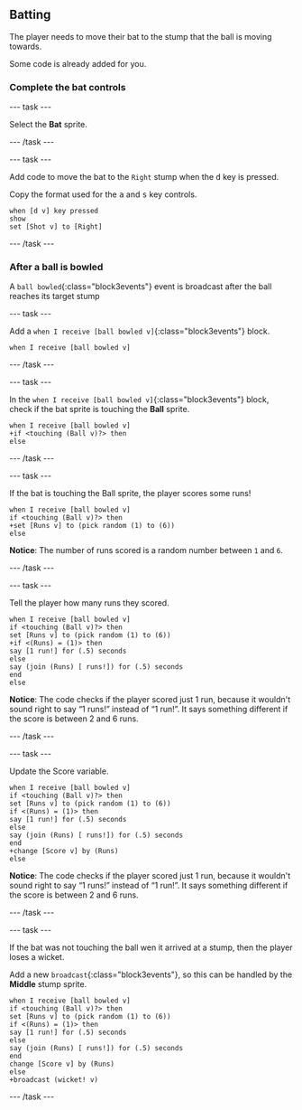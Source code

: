 ## Batting

The player needs to move their bat to the stump that the ball is moving towards.

Some code is already added for you.

### Complete the bat controls

--- task ---

Select the **Bat** sprite.

--- /task ---

--- task ---

Add code to move the bat to the `Right` stump when the <kbd>d</kbd> key is pressed.

Copy the format used for the <kbd>a</kbd> and <kbd>s</kbd> key controls.

```blocks3
when [d v] key pressed
show
set [Shot v] to [Right]
```

--- /task ---

### After a ball is bowled

A `ball bowled`{:class="block3events"} event is broadcast after the ball reaches its target stump

--- task ---

Add a `when I receive [ball bowled v]`{:class="block3events"} block.

```blocks3
when I receive [ball bowled v]
```

--- /task ---

--- task ---

In the `when I receive [ball bowled v]`{:class="block3events"} block, check if the bat sprite is touching the **Ball** sprite.

```blocks3
when I receive [ball bowled v]
+if <touching (Ball v)?> then
else
```

--- /task ---

--- task ---

If the bat is touching the Ball sprite, the player scores some runs!

```blocks3
when I receive [ball bowled v]
if <touching (Ball v)?> then
+set [Runs v] to (pick random (1) to (6))
else
```

**Notice**: The number of runs scored is a random number between `1` and `6`.

--- /task ---

--- task ---

Tell the player how many runs they scored.

```blocks3
when I receive [ball bowled v]
if <touching (Ball v)?> then
set [Runs v] to (pick random (1) to (6))
+if <(Runs) = (1)> then
say [1 run!] for (.5) seconds
else
say (join (Runs) [ runs!]) for (.5) seconds
end
else
```

**Notice**: The code checks if the player scored just 1 run, because it wouldn't sound right to say “1 runs!” instead of “1 run!”. It says something different if the score is between 2 and 6 runs.

--- /task ---

--- task ---

Update the Score variable.

```blocks3
when I receive [ball bowled v]
if <touching (Ball v)?> then
set [Runs v] to (pick random (1) to (6))
if <(Runs) = (1)> then
say [1 run!] for (.5) seconds
else
say (join (Runs) [ runs!]) for (.5) seconds
end
+change [Score v] by (Runs)
else
```

**Notice**: The code checks if the player scored just 1 run, because it wouldn't sound right to say “1 runs!” instead of “1 run!”. It says something different if the score is between 2 and 6 runs.

--- /task ---

--- task ---

If the bat was not touching the ball wen it arrived at a stump, then the player loses a wicket.

Add a new `broadcast`{:class="block3events"}, so this can be handled by the **Middle** stump sprite.

```blocks3
when I receive [ball bowled v]
if <touching (Ball v)?> then
set [Runs v] to (pick random (1) to (6))
if <(Runs) = (1)> then
say [1 run!] for (.5) seconds
else
say (join (Runs) [ runs!]) for (.5) seconds
end
change [Score v] by (Runs)
else
+broadcast (wicket! v)
```

--- /task ---